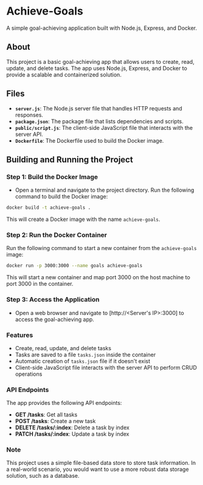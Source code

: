 # Achieve-Goals
A simple goal-achieving application built with Node.js, Express, and Docker.

## About
This project is a basic goal-achieving app that allows users to create, read, update, and delete tasks. The app uses Node.js, Express, and Docker to provide a scalable and containerized solution.

## Files
- **`server.js`**: The Node.js server file that handles HTTP requests and responses.
- **`package.json`**: The package file that lists dependencies and scripts.
- **`public/script.js`**: The client-side JavaScript file that interacts with the server API.
- **`Dockerfile`**: The Dockerfile used to build the Docker image.

## Building and Running the Project
### Step 1: Build the Docker Image
- Open a terminal and navigate to the project directory. Run the following command to build the Docker image:

```bash
docker build -t achieve-goals .
```
This will create a Docker image with the name `achieve-goals`.

### Step 2: Run the Docker Container
Run the following command to start a new container from the `achieve-goals` image:

```bash
docker run -p 3000:3000 --name goals achieve-goals
```
This will start a new container and map port 3000 on the host machine to port 3000 in the container.

### Step 3: Access the Application
- Open a web browser and navigate to [http://<Server's IP>:3000] to access the goal-achieving app.

### Features
- Create, read, update, and delete tasks
- Tasks are saved to a file `tasks.json` inside the container
- Automatic creation of `tasks.json` file if it doesn't exist
- Client-side JavaScript file interacts with the server API to perform CRUD operations

### API Endpoints
The app provides the following API endpoints:
- **GET /tasks**: Get all tasks
- **POST /tasks**: Create a new task
- **DELETE /tasks/:index**: Delete a task by index
- **PATCH /tasks/:index**: Update a task by index

### Note
This project uses a simple file-based data store to store task information. In a real-world scenario, you would want to use a more robust data storage solution, such as a database.

